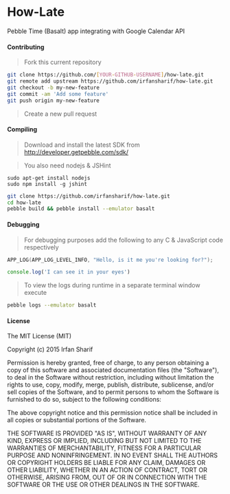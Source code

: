 # How-Late
Pebble Time (Basalt) app integrating with Google Calendar API 


#### Contributing

> Fork this current repository

```sh
git clone https://github.com/[YOUR-GITHUB-USERNAME]/how-late.git
git remote add upstream https://github.com/irfansharif/how-late.git
git checkout -b my-new-feature
git commit -am 'Add some feature'
git push origin my-new-feature
```
> Create a new pull request


#### Compiling
> Download and install the latest SDK from http://developer.getpebble.com/sdk/

> You also need nodejs & JSHint

```
sudo apt-get install nodejs
sudo npm install -g jshint
```

```sh
git clone https://github.com/irfansharif/how-late.git
cd how-late
pebble build && pebble install --emulator basalt
```

#### Debugging
> For debugging purposes add the following to any C & JavaScript code respectively

```C
APP_LOG(APP_LOG_LEVEL_INFO, "Hello, is it me you're looking for?");
```
```JavaScript
console.log('I can see it in your eyes')
```
> To view the logs during runtime in a separate terminal window execute

```sh
pebble logs --emulator basalt
```

#### License
The MIT License (MIT)

Copyright (c) 2015 Irfan Sharif

Permission is hereby granted, free of charge, to any person obtaining a copy
of this software and associated documentation files (the "Software"), to deal
in the Software without restriction, including without limitation the rights
to use, copy, modify, merge, publish, distribute, sublicense, and/or sell
copies of the Software, and to permit persons to whom the Software is
furnished to do so, subject to the following conditions:

The above copyright notice and this permission notice shall be included in all
copies or substantial portions of the Software.

THE SOFTWARE IS PROVIDED "AS IS", WITHOUT WARRANTY OF ANY KIND, EXPRESS OR
IMPLIED, INCLUDING BUT NOT LIMITED TO THE WARRANTIES OF MERCHANTABILITY,
FITNESS FOR A PARTICULAR PURPOSE AND NONINFRINGEMENT. IN NO EVENT SHALL THE
AUTHORS OR COPYRIGHT HOLDERS BE LIABLE FOR ANY CLAIM, DAMAGES OR OTHER
LIABILITY, WHETHER IN AN ACTION OF CONTRACT, TORT OR OTHERWISE, ARISING FROM,
OUT OF OR IN CONNECTION WITH THE SOFTWARE OR THE USE OR OTHER DEALINGS IN THE
SOFTWARE.


